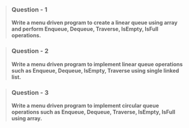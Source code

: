 > ### Question - 1
>
> **Write a menu driven program to create a linear queue using array and perform Enqueue, Dequeue, Traverse, IsEmpty, IsFull operations.**

> ### Question - 2
>
> **Write a menu driven program to implement linear queue operations such as Enqueue, Dequeue, IsEmpty, Traverse using single linked list.**

> ### Question - 3
>
> **Write a menu driven program to implement circular queue operations such as Enqueue, Dequeue, Traverse, IsEmpty, IsFull using array.**
